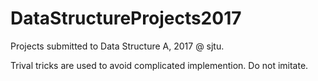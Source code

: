 # DataStructureProjects2017

Projects submitted to Data Structure A, 2017 @ sjtu.

Trival tricks are used to avoid complicated implemention. 
Do not imitate.
